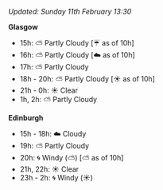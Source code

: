 *Updated: Sunday 11th February 13:30*

**Glasgow**

* 15h: :partly_sunny: Partly Cloudy [:umbrella: as of 10h]
* 16h: :partly_sunny: Partly Cloudy [:cloud: as of 10h]
* 17h: :partly_sunny: Partly Cloudy
* 18h - 20h: :partly_sunny: Partly Cloudy [:sunny: as of 10h]
* 21h - 0h: :sunny: Clear
* 1h, 2h: :partly_sunny: Partly Cloudy

**Edinburgh**

* 15h - 18h: :cloud: Cloudy
* 19h: :partly_sunny: Partly Cloudy
* 20h: :cyclone: Windy (:partly_sunny:) [:partly_sunny: as of 10h]
* 21h, 22h: :sunny: Clear
* 23h - 2h: :cyclone: Windy (:sunny:)
